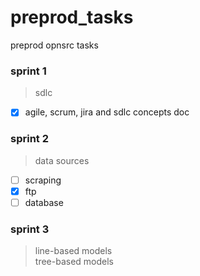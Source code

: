 # preprod_tasks
preprod opnsrc tasks

### sprint 1
> sdlc
- [x] agile, scrum, jira and sdlc concepts doc


### sprint 2
> data sources
- [ ] scraping
- [x] ftp
- [ ] database

### sprint 3
> line-based models\
> tree-based models
